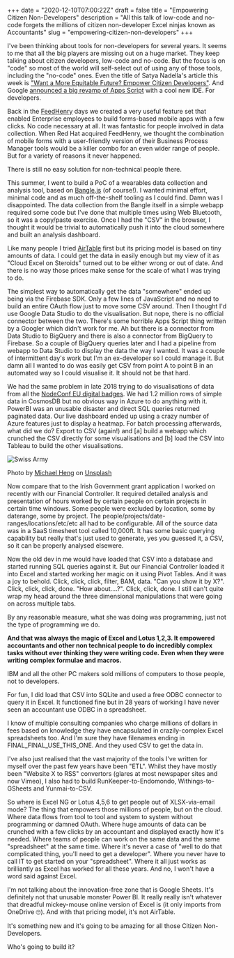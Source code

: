 +++
date = "2020-12-10T07:00:22Z"
draft = false
title = "Empowering Citizen Non-Developers"
description = "All this talk of low-code and no-code forgets the millions of citizen non-developer Excel ninjas known as Accountants"
slug = "empowering-citizen-non-developers"
+++

I've been thinking about tools for non-developers for several years. It seems to me that all the big players are missing out on a huge market. They keep talking about citizen developers, low-code and no-code. But the focus is on "code" so most of the world will self-select out of using any of those tools, including the "no-code" ones. Even the title of Satya Nadella's article this week is ["Want a More Equitable Future? Empower Citizen Developers"](https://www.wired.com/story/want-a-more-equitable-future-empower-citizen-developers/). And Google [announced a big revamp of Apps Script](https://developers.googleblog.com/2020/12/get-ready-to-up-your-apps-script.html) with a cool new IDE. For developers.


Back in the [FeedHenry](http://feedhenry.org) days we created a very useful feature set that enabled Enterprise employees to build forms-based mobile apps with a few clicks. No code necessary at all. It was fantastic for people involved in data collection. When Red Hat acquired FeedHenry, we thought the combination of mobile forms with a user-friendly version of their Business Process Manager tools would be a killer combo for an even wider range of people. But for a variety of reasons it never happened.

There is still no easy solution for non-technical people there.

This summer, I went to build a PoC of a wearables data collection and analysis tool, based on [Bangle.js](https://www.nearform.com/blog/bangle-js-hackable-oss-js-and-tensorflow-smartwatch/) (of course!). I wanted minimal effort, minimal code and as much off-the-shelf tooling as I could find. Damn was I disappointed. The data collection from the Bangle itself in a simple webapp required some code but I've done that multiple times using Web Bluetooth, so it was a copy/paste exercise. Once I had the "CSV" in the browser, I thought it would be trivial to automatically push it into the cloud somewhere and built an analysis dashboard.

Like many people I tried [AirTable](https://airtable.com) first but its pricing model is based on tiny amounts of data. I could get the data in easily enough but my view of it as "Cloud Excel on Steroids" turned out to be either wrong or out of date. And there is no way those prices make sense for the scale of what I was trying to do.

The simplest way to automatically get the data "somewhere" ended up being via the Firebase SDK. Only a few lines of JavaScript and no need to build an entire OAuth flow just to move some CSV around. Then I thought I'd use Google Data Studio to do the visualisation. But nope, there is no official connector between the two. There's some horrible Apps Script thing written by a Googler which didn't work for me. Ah but there is a connector from Data Studio to BigQuery and there is also a connector from BigQuery to Firebase. So a couple of BigQuery queries later and I had a pipeline from webapp to Data Studio to display the data the way I wanted. It was a couple of intermittent day's work but I'm an ex-developer so I could manage it. But damn all I wanted to do was easily get CSV from point A to point B in an automated way so I could visualise it. It should not be that hard.

We had the same problem in late 2018 trying to do visualisations of data from all the [NodeConf EU digital badges](https://www.nearform.com/blog/sending-1-24-million-mqtt-messages-from-nodeconf-eu-to-azure-and-lots-more-digital-badge-details/). We had 1.2 million rows of simple data in CosmosDB but no obvious way in Azure to do anything with it. PowerBI was an unusable disaster and direct SQL queries returned paginated data. Our live dashboard ended up using a crazy number of Azure features just to display a heatmap. For batch processing afterwards, what did we do? Export to CSV (again!) and [a] build a webapp which crunched the CSV directly for some visualisations and [b] load the CSV into Tableau to build the other visualisations.

![Swiss Army](/images/2020/12/swissarmy.jpg)

<span>Photo by <a href="https://unsplash.com/@michaelhlk?utm_source=unsplash&amp;utm_medium=referral&amp;utm_content=creditCopyText">Michael Heng</a> on <a href="https://unsplash.com/s/photos/swiss-army-knife?utm_source=unsplash&amp;utm_medium=referral&amp;utm_content=creditCopyText">Unsplash</a></span>

Now compare that to the Irish Government grant application I worked on recently with our Financial Controller. It required detailed analysis and presentation of hours worked by certain people on certain projects in certain time windows. Some people were excluded by location, some by daterange, some by project. The people/projects/date-ranges/locations/etc/etc all had to be configurable. All of the source data was in a SaaS timesheet tool called 10,000ft. It has some basic querying capability but really that's just used to generate, yes you guessed it, a CSV, so it can be properly analysed elsewere.

Now the old dev in me would have loaded that CSV into a database and started running SQL queries against it. But our Financial Controller loaded it into Excel and started working her magic on it using Pivot Tables. And it was a joy to behold. Click, click, click, filter, BAM, data. "Can you show it by X?". Click, click, click, done. "How about....?". Click, click, done. I still can't quite wrap my head around the three dimensional manipulations that were going on across multiple tabs.

By any reasonable measure, what she was doing was programming, just not the type of programming we do. 

**And that was always the magic of Excel and Lotus 1,2,3. It empowered accountants and other non technical people to do incredibly complex tasks without ever thinking they were writing code. Even when they were writing complex formulae and macros.** 

IBM and all the other PC makers sold millions of computers to those people, not to developers.

For fun, I did load that CSV into SQLite and used a free ODBC connector to query it in Excel. It functioned fine but in 28 years of working I have never seen an accountant use ODBC in a spreadsheet.

I know of multiple consulting companies who charge millions of dollars in fees based on knowledge they have encapsulated in crazily-complex Excel spreadsheets too. And I'm sure they have filenames ending in FINAL_FINAL_USE_THIS_ONE. And they used CSV to get the data in.

I've also just realised that the vast majority of the tools I've written for myself over the past few years have been "ETL". Whilst they have mostly been "Website X to RSS" convertors (glares at most newspaper sites and now Vimeo), I also had to build RunKeeper-to-Endomondo, Withings-to-GSheets and Yunmai-to-CSV.

So where is Excel NG or Lotus 4,5,6 to get people out of XLSX-via-email mode? The thing that empowers those millions of people, but on the cloud. Where data flows from tool to tool and system to system without programming or damned OAuth. Where huge amounts of data can be crunched with a few clicks by an accountant and displayed exactly how it's needed. Where teams of people can work on the same data and the same "spreadsheet" at the same time. Where it's never a case of "well to do that complicated thing, you'll need to get a developer". Where you never have to call IT to get started on your "spreadsheet". Where it all just works as brilliantly as Excel has worked for all these years. And no, I won't have a word said against Excel.

I'm not talking about the innovation-free zone that is Google Sheets. It's definitely not that unusable monster Power BI. It really really isn't whatever that dreadful mickey-mouse online version of Excel is (it only imports from OneDrive 🙄). And with that pricing model, it's not AirTable. 

It's something new and it's going to be amazing for all those Citizen Non-Developers. 

Who's going to build it?


